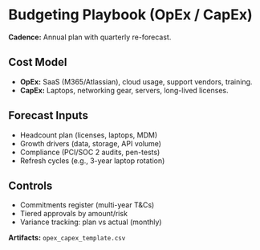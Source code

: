 # Budgeting Playbook (OpEx / CapEx)

**Cadence:** Annual plan with quarterly re-forecast.

## Cost Model
- **OpEx:** SaaS (M365/Atlassian), cloud usage, support vendors, training.
- **CapEx:** Laptops, networking gear, servers, long-lived licenses.

## Forecast Inputs
- Headcount plan (licenses, laptops, MDM)
- Growth drivers (data, storage, API volume)
- Compliance (PCI/SOC 2 audits, pen-tests)
- Refresh cycles (e.g., 3-year laptop rotation)

## Controls
- Commitments register (multi-year T&Cs)
- Tiered approvals by amount/risk
- Variance tracking: plan vs actual (monthly)

**Artifacts:** `opex_capex_template.csv`
